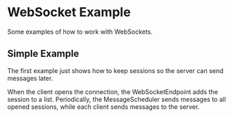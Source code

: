 # WebSocket Example
Some examples of how to work with WebSockets.

## Simple Example

The first example just shows how to keep sessions so the server can send
messages later.

When the client opens the connection, the WebSocketEndpoint adds the session to
a list. Periodically, the MessageScheduler sends messages to all opened
sessions, while each client sends messages to the server.